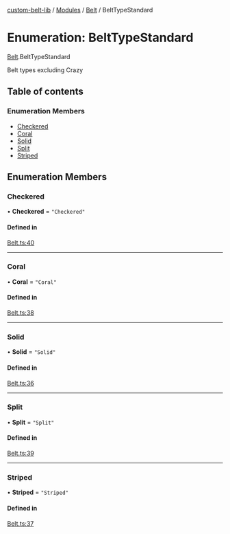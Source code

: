 [custom-belt-lib](../README.md) / [Modules](../modules.md) / [Belt](../modules/Belt.md) / BeltTypeStandard

# Enumeration: BeltTypeStandard

[Belt](../modules/Belt.md).BeltTypeStandard

Belt types excluding Crazy

## Table of contents

### Enumeration Members

- [Checkered](Belt.BeltTypeStandard.md#checkered)
- [Coral](Belt.BeltTypeStandard.md#coral)
- [Solid](Belt.BeltTypeStandard.md#solid)
- [Split](Belt.BeltTypeStandard.md#split)
- [Striped](Belt.BeltTypeStandard.md#striped)

## Enumeration Members

### Checkered

• **Checkered** = ``"Checkered"``

#### Defined in

[Belt.ts:40](https://github.com/jeffholst/custom-belt/blob/f2fe97c/packages/custom-belt-lib/src/Belt.ts#L40)

___

### Coral

• **Coral** = ``"Coral"``

#### Defined in

[Belt.ts:38](https://github.com/jeffholst/custom-belt/blob/f2fe97c/packages/custom-belt-lib/src/Belt.ts#L38)

___

### Solid

• **Solid** = ``"Solid"``

#### Defined in

[Belt.ts:36](https://github.com/jeffholst/custom-belt/blob/f2fe97c/packages/custom-belt-lib/src/Belt.ts#L36)

___

### Split

• **Split** = ``"Split"``

#### Defined in

[Belt.ts:39](https://github.com/jeffholst/custom-belt/blob/f2fe97c/packages/custom-belt-lib/src/Belt.ts#L39)

___

### Striped

• **Striped** = ``"Striped"``

#### Defined in

[Belt.ts:37](https://github.com/jeffholst/custom-belt/blob/f2fe97c/packages/custom-belt-lib/src/Belt.ts#L37)
